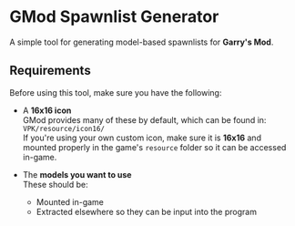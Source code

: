 # GMod Spawnlist Generator

A simple tool for generating model-based spawnlists for **Garry's Mod**.

## Requirements

Before using this tool, make sure you have the following:

- A **16x16 icon**  
  GMod provides many of these by default, which can be found in:  
  `VPK/resource/icon16/`  
  If you're using your own custom icon, make sure it is **16x16** and mounted properly in the game's `resource` folder so it can be accessed in-game.

- The **models you want to use**  
  These should be:
  - Mounted in-game  
  - Extracted elsewhere so they can be input into the program
